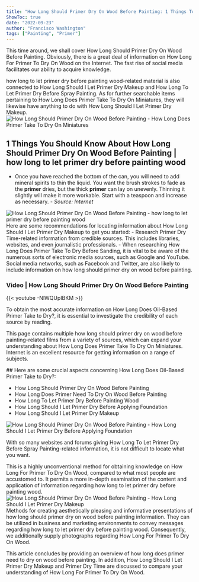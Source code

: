 ```yaml
---
title: "How Long Should Primer Dry On Wood Before Painting: 1 Things To Know"
ShowToc: true 
date: "2022-09-23"
author: "Francisco Washington" 
tags: ["Painting", "Primer"]
---
```


	
This time around, we shall cover How Long Should Primer Dry On Wood Before Painting. Obviously, there is a great deal of information on How Long For Primer To Dry On Wood on the Internet. The fast rise of social media facilitates our ability to acquire knowledge.

how long to let primer dry before painting wood-related material is also connected to How Long Should I Let Primer Dry Makeup and How Long To Let Primer Dry Before Spray Painting. As for further searchable items pertaining to How Long Does Primer Take To Dry On Miniatures, they will likewise have anything to do with How Long Should I Let Primer Dry Makeup.
<img loading="lazy" src="https://careiche.ca/sites/bongo4u_pages_library/images/organicsmm/2019-12/how-to-update-old-wall-panelling-c-1200x675.jpg" onerror="this.onerror=null;this.src='https://blogger.googleusercontent.com/img/a/AVvXsEhe7F7TRXHtjiKvHb5vS7DmnxvpHiDyoYyYvm1nHB3Qp2_w3BnM6A2eq4v7FYxCC9bfZt3a9vIMtAYEKUiaDQbHMg-ViyGmRIj39MLp0bGFfgfYw1Dc9q_H-T0wiTm3l0Uq42dETrN9eC8aGJ9_IORZsxST1AcLR7np1koOfcc7tnHa4S8Mwz_xD9d0=s16000';" alt="How Long Should Primer Dry On Wood Before Painting - How Long Does Primer Take To Dry On Miniatures" >

## 1 Things You Should Know About How Long Should Primer Dry On Wood Before Painting | how long to let primer dry before painting wood
-   Once you have reached the bottom of the can, you will need to add mineral spirits to thin the liquid. You want the brush strokes to fade as the **primer** dries, but the thick **primer** can lay on unevenly. Thinning it slightly will make it more workable. Start with a teaspoon and increase as necessary. - <cite>Source: Internet</cite>


<img loading="lazy" src="http://www.thexbfl.com/The_Xbox_Football_League/Boba_Fett_Don_Post_Helmet_files/DPTapeBend.jpg" onerror="this.onerror=null;this.src='https://blogger.googleusercontent.com/img/a/AVvXsEhe7F7TRXHtjiKvHb5vS7DmnxvpHiDyoYyYvm1nHB3Qp2_w3BnM6A2eq4v7FYxCC9bfZt3a9vIMtAYEKUiaDQbHMg-ViyGmRIj39MLp0bGFfgfYw1Dc9q_H-T0wiTm3l0Uq42dETrN9eC8aGJ9_IORZsxST1AcLR7np1koOfcc7tnHa4S8Mwz_xD9d0=s16000';" alt="How Long Should Primer Dry On Wood Before Painting - how long to let primer dry before painting wood" >
Here are some recommendations for locating information about How Long Should I Let Primer Dry Makeup to get you started:
- Research Primer Dry Time-related information from credible sources. This includes libraries, websites, and even journalistic professionals.
- When researching How Long Does Primer Take To Dry Before Sanding, it is vital to be aware of the numerous sorts of electronic media sources, such as Google and YouTube. Social media networks, such as Facebook and Twitter, are also likely to include information on how long should primer dry on wood before painting.

### Video | How Long Should Primer Dry On Wood Before Painting
{{< youtube -NlWQUpIBKM >}} 

To obtain the most accurate information on How Long Does Oil-Based Primer Take to Dry?, it is essential to investigate the credibility of each source by reading.

This page contains multiple how long should primer dry on wood before painting-related films from a variety of sources, which can expand your understanding about How Long Does Primer Take To Dry On Miniatures. Internet is an excellent resource for getting information on a range of subjects.
<script async="async" data-cfasync="false" src="//normallydemandedalter.com/fe63df3c5408708b15d8dc3d9b206b31/invoke.js"></script>
<div id="container-fe63df3c5408708b15d8dc3d9b206b31"></div>
## Here are some crucial aspects concerning How Long Does Oil-Based Primer Take to Dry?:

- How Long Should Primer Dry On Wood Before Painting
- How Long Does Primer Need To Dry On Wood Before Painting
- How Long To Let Primer Dry Before Painting Wood
- How Long Should I Let Primer Dry Before Applying Foundation
- How Long Should I Let Primer Dry Makeup

 <img loading="lazy" src="http://files.smashingmagazine.com/wallpapers/june-15/gravity/cal/june-15-gravity-cal-1024x768.jpg" onerror="this.onerror=null;this.src='https://blogger.googleusercontent.com/img/a/AVvXsEhe7F7TRXHtjiKvHb5vS7DmnxvpHiDyoYyYvm1nHB3Qp2_w3BnM6A2eq4v7FYxCC9bfZt3a9vIMtAYEKUiaDQbHMg-ViyGmRIj39MLp0bGFfgfYw1Dc9q_H-T0wiTm3l0Uq42dETrN9eC8aGJ9_IORZsxST1AcLR7np1koOfcc7tnHa4S8Mwz_xD9d0=s16000';" alt="How Long Should Primer Dry On Wood Before Painting - How Long Should I Let Primer Dry Before Applying Foundation" >

With so many websites and forums giving How Long To Let Primer Dry Before Spray Painting-related information, it is not difficult to locate what you want.

This is a highly unconventional method for obtaining knowledge on How Long For Primer To Dry On Wood, compared to what most people are accustomed to. It permits a more in-depth examination of the content and application of information regarding how long to let primer dry before painting wood.
<img loading="lazy" src="http://www.thecreativityexchange.com/wp-content/uploads/2015/05/Tips-for-how-to-paint-with-oil-based-enamel-on-high-traffic-furniture-pieces.-The-Creativity-Exchange1.jpg" onerror="this.onerror=null;this.src='https://blogger.googleusercontent.com/img/a/AVvXsEhe7F7TRXHtjiKvHb5vS7DmnxvpHiDyoYyYvm1nHB3Qp2_w3BnM6A2eq4v7FYxCC9bfZt3a9vIMtAYEKUiaDQbHMg-ViyGmRIj39MLp0bGFfgfYw1Dc9q_H-T0wiTm3l0Uq42dETrN9eC8aGJ9_IORZsxST1AcLR7np1koOfcc7tnHa4S8Mwz_xD9d0=s16000';" alt="How Long Should Primer Dry On Wood Before Painting - How Long Should I Let Primer Dry Makeup" >
Methods for creating aesthetically pleasing and informative presentations of how long should primer dry on wood before painting information. They can be utilized in business and marketing environments to convey messages regarding how long to let primer dry before painting wood. Consequently, we additionally supply photographs regarding How Long For Primer To Dry On Wood.

This article concludes by providing an overview of how long does primer need to dry on wood before painting. In addition, How Long Should I Let Primer Dry Makeup and Primer Dry Time are discussed to compare your understanding of How Long For Primer To Dry On Wood.
	
	

